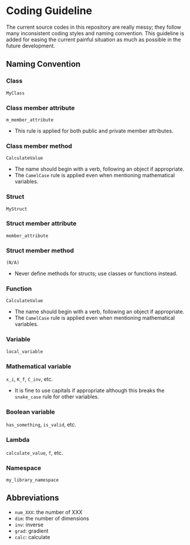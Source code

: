 # Coding Guideline

The current source codes in this repository are really messy; they follow many inconsistent coding styles and naming convention. This guideline is added for easing the current painful situation as much as possible in the future development.

## Naming Convention

### Class

`MyClass`

### Class member attribute

`m_member_attribute`

- This rule is applied for both public and private member attributes.

### Class member method

`CalculateValue`

- The name should begin with a verb, following an object if appropriate.
- The `CamelCase` rule is applied even when mentioning mathematical variables.

### Struct

`MyStruct`

### Struct member attribute

`member_attribute`

### Struct member method

`(N/A)`

- Never define methods for structs; use classes or functions instead.

### Function

`CalculateValue`

- The name should begin with a verb, following an object if appropriate.
- The `CamelCase` rule is applied even when mentioning mathematical variables.

### Variable

`local_variable`

### Mathematical variable

`x_i`, `K_f`, `C_inv`, etc.

- It is fine to use capitals if appropriate although this breaks the `snake_case` rule for other variables.

### Boolean variable

`has_something`, `is_valid`, etc.

### Lambda

`calculate_value`, `f`, etc.

### Namespace

`my_library_namespace`

## Abbreviations

- `num_XXX`: the number of XXX
- `dim`: the number of dimensions
- `inv`: inverse
- `grad`: gradient
- `calc`: calculate
